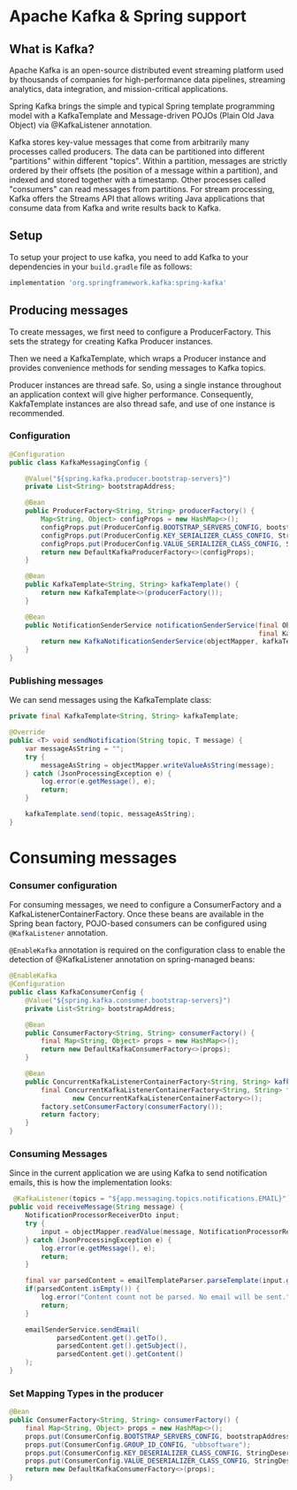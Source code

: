 # Apache Kafka & Spring support

## What is Kafka?

Apache Kafka is an open-source distributed event streaming platform used by thousands of companies for high-performance data pipelines, streaming analytics, data integration, and mission-critical applications.

Spring Kafka brings the simple and typical Spring template programming model with a KafkaTemplate and Message-driven POJOs (Plain Old Java Object) via @KafkaListener annotation.

Kafka stores key-value messages that come from arbitrarily many processes called producers. The data can be partitioned into different "partitions" within different "topics". Within a partition, messages are strictly ordered by their offsets (the position of a message within a partition), and indexed and stored together with a timestamp. Other processes called "consumers" can read messages from partitions. For stream processing, Kafka offers the Streams API that allows writing Java applications that consume data from Kafka and write results back to Kafka.

## Setup

To setup your project to use kafka, you need to add Kafka to your dependencies in your ```build.gradle``` file as follows:

```gradle
implementation 'org.springframework.kafka:spring-kafka'
```

## Producing messages

To create messages, we first need to configure a ProducerFactory. This sets the strategy for creating Kafka Producer instances.

Then we need a KafkaTemplate, which wraps a Producer instance and provides convenience methods for sending messages to Kafka topics.

Producer instances are thread safe. So, using a single instance throughout an application context will give higher performance. Consequently, KakfaTemplate instances are also thread safe, and use of one instance is recommended.

### Configuration

```java
@Configuration
public class KafkaMessagingConfig {

    @Value("${spring.kafka.producer.bootstrap-servers}")
    private List<String> bootstrapAddress;

    @Bean
    public ProducerFactory<String, String> producerFactory() {
        Map<String, Object> configProps = new HashMap<>();
        configProps.put(ProducerConfig.BOOTSTRAP_SERVERS_CONFIG, bootstrapAddress);
        configProps.put(ProducerConfig.KEY_SERIALIZER_CLASS_CONFIG, StringSerializer.class);
        configProps.put(ProducerConfig.VALUE_SERIALIZER_CLASS_CONFIG, StringSerializer.class);
        return new DefaultKafkaProducerFactory<>(configProps);
    }

    @Bean
    public KafkaTemplate<String, String> kafkaTemplate() {
        return new KafkaTemplate<>(producerFactory());
    }

    @Bean
    public NotificationSenderService notificationSenderService(final ObjectMapper objectMapper,
                                                               final KafkaTemplate<String, String> kafkaTemplate) {
        return new KafkaNotificationSenderService(objectMapper, kafkaTemplate);
    }
}
```

### Publishing messages

We can send messages using the KafkaTemplate class:

```java
private final KafkaTemplate<String, String> kafkaTemplate;

@Override
public <T> void sendNotification(String topic, T message) {
    var messageAsString = "";
    try {
        messageAsString = objectMapper.writeValueAsString(message);
    } catch (JsonProcessingException e) {
        log.error(e.getMessage(), e);
        return;
    }

    kafkaTemplate.send(topic, messageAsString);
}
```


# Consuming messages

### Consumer configuration

For consuming messages, we need to configure a ConsumerFactory and a KafkaListenerContainerFactory. Once these beans are available in the Spring bean factory, POJO-based consumers can be configured using `@KafkaListener` annotation.

`@EnableKafka` annotation is required on the configuration class to enable the detection of @KafkaListener annotation on spring-managed beans:

```java
@EnableKafka
@Configuration
public class KafkaConsumerConfig {
    @Value("${spring.kafka.consumer.bootstrap-servers}")
    private List<String> bootstrapAddress;

    @Bean
    public ConsumerFactory<String, String> consumerFactory() {
        final Map<String, Object> props = new HashMap<>();
        return new DefaultKafkaConsumerFactory<>(props);
    }

    @Bean
    public ConcurrentKafkaListenerContainerFactory<String, String> kafkaListenerContainerFactory() {
        final ConcurrentKafkaListenerContainerFactory<String, String> factory =
                new ConcurrentKafkaListenerContainerFactory<>();
        factory.setConsumerFactory(consumerFactory());
        return factory;
    }
}
```

### Consuming Messages

Since in the current application we are using Kafka to send notification emails, this is how the implementation looks:

```java
 @KafkaListener(topics = "${app.messaging.topics.notifications.EMAIL}")
public void receiveMessage(String message) {
    NotificationProcessorReceiverDto input;
    try {
        input = objectMapper.readValue(message, NotificationProcessorReceiverDto.class);
    } catch (JsonProcessingException e) {
        log.error(e.getMessage(), e);
        return;
    }

    final var parsedContent = emailTemplateParser.parseTemplate(input.getNotificationType(), input);
    if(parsedContent.isEmpty()) {
        log.error("Content count not be parsed. No email will be sent.");
        return;
    }

    emailSenderService.sendEmail(
            parsedContent.get().getTo(),
            parsedContent.get().getSubject(),
            parsedContent.get().getContent()
    );
}
```

### Set Mapping Types in the producer

```java
@Bean
public ConsumerFactory<String, String> consumerFactory() {
    final Map<String, Object> props = new HashMap<>();
    props.put(ConsumerConfig.BOOTSTRAP_SERVERS_CONFIG, bootstrapAddress);
    props.put(ConsumerConfig.GROUP_ID_CONFIG, "ubbsoftware");
    props.put(ConsumerConfig.KEY_DESERIALIZER_CLASS_CONFIG, StringDeserializer.class);
    props.put(ConsumerConfig.VALUE_DESERIALIZER_CLASS_CONFIG, StringDeserializer.class);
    return new DefaultKafkaConsumerFactory<>(props);
}
```

